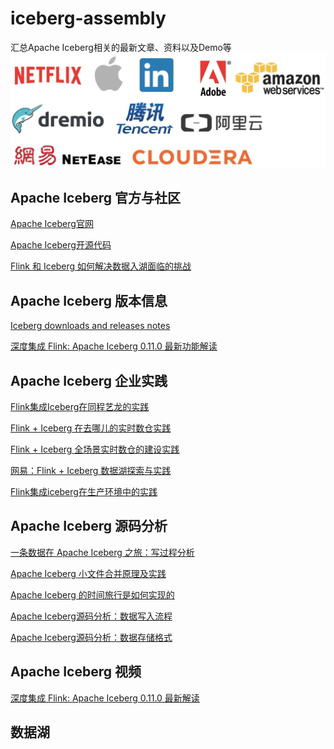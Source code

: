 # iceberg-assembly
汇总Apache Iceberg相关的最新文章、资料以及Demo等
![poweredby](https://github.com/Dam1029/iceberg-assembly/blob/main/iceberg-in-these-companys.jpeg)

## Apache Iceberg 官方与社区

[Apache Iceberg官网](https://iceberg.apache.org/)

[Apache Iceberg开源代码](https://github.com/apache/iceberg)

[Flink 和 Iceberg 如何解决数据入湖面临的挑战](https://developer.aliyun.com/article/784806?spm=a2c6h.13148508.0.0.51394f0ef6IrUb)

## Apache Iceberg 版本信息
[Iceberg downloads and releases notes](https://iceberg.apache.org/releases/)

[深度集成 Flink: Apache Iceberg 0.11.0 最新功能解读](https://developer.aliyun.com/article/781752?spm=a2c6h.12873639.0.0.2c482c1be7Crwv)


## Apache Iceberg 企业实践
[Flink集成Iceberg在同程艺龙的实践](https://developer.aliyun.com/article/783365?spm=a2c6h.14164896.0.0.588f27dbZylEV7)

[Flink + Iceberg 在去哪儿的实时数仓实践](https://developer.aliyun.com/article/784412?spm=a2c6h.14164896.0.0.588f27dbZylEV7)

[Flink + Iceberg 全场景实时数仓的建设实践](https://developer.aliyun.com/article/781534?spm=a2c6h.14164896.0.0.588f27dbZylEV7)

[网易：Flink + Iceberg 数据湖探索与实践](https://developer.aliyun.com/article/776257?spm=a2c6h.14164896.0.0.588f27dbZylEV7)

[Flink集成iceberg在生产环境中的实践](https://blog.csdn.net/zhangjun5965/article/details/111998770)

## Apache Iceberg 源码分析
[一条数据在 Apache Iceberg 之旅：写过程分析](https://www.iteblog.com/archives/9888.html)

[Apache Iceberg 小文件合并原理及实践](https://www.iteblog.com/archives/9896.html)

[Apache Iceberg 的时间旅行是如何实现的](https://www.iteblog.com/archives/9901.html)

[Apache Iceberg源码分析：数据写入流程](https://blog.csdn.net/u012794915/article/details/111831471)

[Apache Iceberg源码分析：数据存储格式](https://blog.csdn.net/u012794915/article/details/111642801)

## Apache Iceberg 视频
[深度集成 Flink: Apache Iceberg 0.11.0 最新解读](https://www.bilibili.com/video/BV1TT4y1N7fP?from=search&seid=569064578284145980
)

## 数据湖

